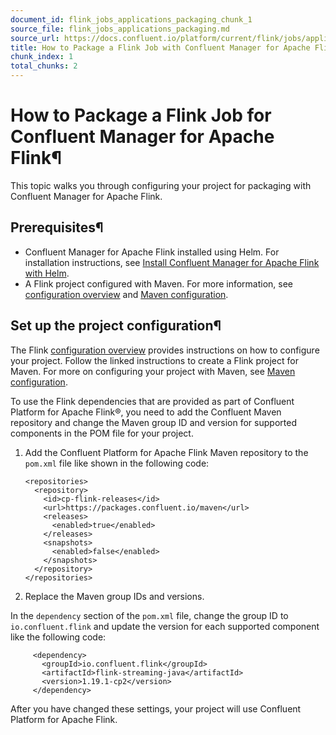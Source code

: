 ```yaml
---
document_id: flink_jobs_applications_packaging_chunk_1
source_file: flink_jobs_applications_packaging.md
source_url: https://docs.confluent.io/platform/current/flink/jobs/applications/packaging.html
title: How to Package a Flink Job with Confluent Manager for Apache Flink
chunk_index: 1
total_chunks: 2
---
```


# How to Package a Flink Job for Confluent Manager for Apache Flink¶

This topic walks you through configuring your project for packaging with Confluent Manager for Apache Flink.

## Prerequisites¶

* Confluent Manager for Apache Flink installed using Helm. For installation instructions, see [Install Confluent Manager for Apache Flink with Helm](../../installation/helm.html#install-cmf-helm).
* A Flink project configured with Maven. For more information, see [configuration overview](https://nightlies.apache.org/flink/flink-docs-release-1.19/docs/dev/configuration/overview/) and [Maven configuration](https://nightlies.apache.org/flink/flink-docs-release-1.19/docs/dev/configuration/maven/).

## Set up the project configuration¶

The Flink [configuration overview](https://nightlies.apache.org/flink/flink-docs-release-1.19/docs/dev/configuration/overview/) provides instructions on how to configure your project. Follow the linked instructions to create a Flink project for Maven. For more on configuring your project with Maven, see [Maven configuration](https://nightlies.apache.org/flink/flink-docs-release-1.19/docs/dev/configuration/maven/).

To use the Flink dependencies that are provided as part of Confluent Platform for Apache Flink®, you need to add the Confluent Maven repository and change the Maven group ID and version for supported components in the POM file for your project.

  1. Add the Confluent Platform for Apache Flink Maven repository to the `pom.xml` file like shown in the following code:

         <repositories>
           <repository>
             <id>cp-flink-releases</id>
             <url>https://packages.confluent.io/maven</url>
             <releases>
               <enabled>true</enabled>
             </releases>
             <snapshots>
               <enabled>false</enabled>
             </snapshots>
           </repository>
         </repositories>

  2. Replace the Maven group IDs and versions.

In the `dependency` section of the `pom.xml` file, change the group ID to `io.confluent.flink` and update the version for each supported component like the following code:

         <dependency>
           <groupId>io.confluent.flink</groupId>
           <artifactId>flink-streaming-java</artifactId>
           <version>1.19.1-cp2</version>
         </dependency>

After you have changed these settings, your project will use Confluent Platform for Apache Flink.
